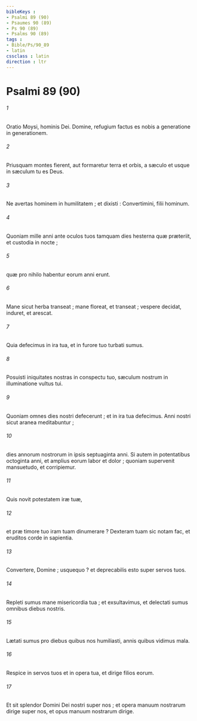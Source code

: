 ```yaml
---
bibleKeys : 
- Psalmi 89 (90)
- Psaumes 90 (89)
- Ps 90 (89)
- Psalms 90 (89)
tags : 
- Bible/Ps/90_89
- latin
cssclass : latin
direction : ltr
---
```


# Psalmi 89 (90)

###### 1
Oratio Moysi, hominis Dei. Domine, refugium factus es nobis a generatione in generationem.
###### 2
Priusquam montes fierent, aut formaretur terra et orbis, a sæculo et usque in sæculum tu es Deus.
###### 3
Ne avertas hominem in humilitatem ; et dixisti : Convertimini, filii hominum.
###### 4
Quoniam mille anni ante oculos tuos tamquam dies hesterna quæ præteriit, et custodia in nocte ;
###### 5
quæ pro nihilo habentur eorum anni erunt.
###### 6
Mane sicut herba transeat ; mane floreat, et transeat ; vespere decidat, induret, et arescat.
###### 7
Quia defecimus in ira tua, et in furore tuo turbati sumus.
###### 8
Posuisti iniquitates nostras in conspectu tuo, sæculum nostrum in illuminatione vultus tui.
###### 9
Quoniam omnes dies nostri defecerunt ; et in ira tua defecimus. Anni nostri sicut aranea meditabuntur ;
###### 10
dies annorum nostrorum in ipsis septuaginta anni. Si autem in potentatibus octoginta anni, et amplius eorum labor et dolor ; quoniam supervenit mansuetudo, et corripiemur.
###### 11
Quis novit potestatem iræ tuæ,
###### 12
et præ timore tuo iram tuam dinumerare ? Dexteram tuam sic notam fac, et eruditos corde in sapientia.
###### 13
Convertere, Domine ; usquequo ? et deprecabilis esto super servos tuos.
###### 14
Repleti sumus mane misericordia tua ; et exsultavimus, et delectati sumus omnibus diebus nostris.
###### 15
Lætati sumus pro diebus quibus nos humiliasti, annis quibus vidimus mala.
###### 16
Respice in servos tuos et in opera tua, et dirige filios eorum.
###### 17
Et sit splendor Domini Dei nostri super nos ; et opera manuum nostrarum dirige super nos, et opus manuum nostrarum dirige.
